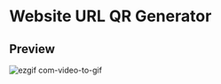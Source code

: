 # Website URL QR Generator

## Preview

![ezgif com-video-to-gif](https://github.com/harshalmm143/Website_URL_QR_Generator/assets/102899317/007e104d-da2d-4761-a1cb-26d6dcf4fe5d)
